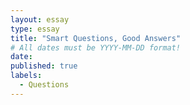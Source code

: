```yaml
---
layout: essay
type: essay
title: "Smart Questions, Good Answers"
# All dates must be YYYY-MM-DD format!
date:
published: true
labels:
  - Questions
---
```


